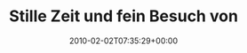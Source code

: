 ---
retweeted: false
source: <a href="http://twitter.com" rel="nofollow">Twitter Web Client</a>
entities:
  hashtags: []
  symbols: []
  user_mentions:
  - name: Die Z99
    screen_name: dachwg
    indices:
    - '46'
    - '53'
    id_str: '91882733'
    id: '91882733'
  urls: []
display_text_range:
- '0'
- '54'
favorite_count: '0'
id_str: '8534091850'
truncated: false
retweet_count: '0'
id: '8534091850'
created_at: Tue Feb 02 07:35:29 +0000 2010
favorited: false
full_text: Stille Zeit und fein Besuch von Martin in der [@dachwg](https://twitter.com/dachwg).
lang: de
tags:
- pesos:twitter
date: '2010-02-02T07:35:29+00:00'
src: https://twitter.com/bascht/status/8534091850
original_url: https://twitter.com/bascht/status/8534091850
type: twitter_tweet
text: Stille Zeit und fein Besuch von Martin in der [@dachwg](https://twitter.com/dachwg).
title: Stille Zeit und fein Besuch von

---
